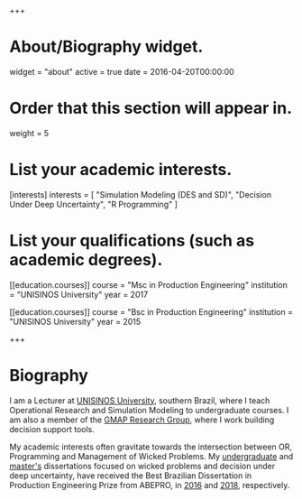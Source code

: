 +++
# About/Biography widget.
widget = "about"
active = true
date = 2016-04-20T00:00:00

# Order that this section will appear in.
weight = 5

# List your academic interests.
[interests]
  interests = [
    "Simulation Modeling (DES and SD)",
    "Decision Under Deep Uncertainty",
    "R Programming"
  ]

# List your qualifications (such as academic degrees).
[[education.courses]]
  course = "Msc in Production Engineering"
  institution = "UNISINOS University"
  year = 2017

[[education.courses]]
  course = "Bsc in Production Engineering"
  institution = "UNISINOS University"
  year = 2015

+++

# Biography

I am a Lecturer at [UNISINOS University](http://www.unisinos.br/global/en/), southern Brazil, where I teach Operational Research and Simulation Modeling to undergraduate courses. I am also a member of the [GMAP Research Group](http://gmap.unisinos.br), where I work building decision support tools. 

My academic interests often gravitate towards the intersection between OR, Programming and Management of Wicked Problems. My [undergraduate](files/Pedro-Lima-Undergrad-Dissertation-PSMs.pdf) and [master's](files/Pedro-Lima-MS-Dissertation-RDM-AM.pdf) dissertations focused on wicked problems and decision under deep uncertainty, have received the Best Brazilian Dissertation in Production Engineering Prize from ABEPRO, in [2016](http://www.unisinos.br/fique-sabendo/escola-politecnica/engenharia-de-producao/aluno-e-premiado-pela-abepro-2016/) and [2018](http://www.unisinos.br/noticias/universidade/gmap-unisinos-em-destaque), respectively.
